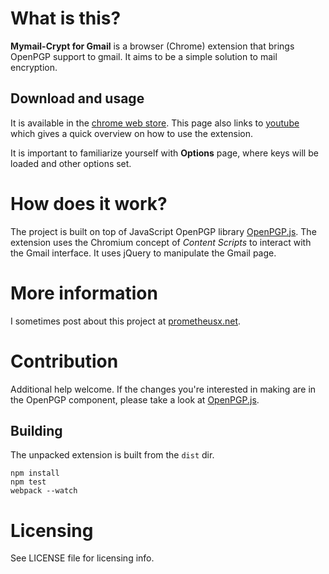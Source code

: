 # What is this?
**Mymail-Crypt for Gmail** is a browser (Chrome) extension that brings OpenPGP support to gmail. It aims to be a simple solution to mail encryption.

## Download and usage

It is available in the [chrome web store](https://chrome.google.com/webstore/detail/mymail-crypt-for-gmail/jcaobjhdnlpmopmjhijplpjhlplfkhba). This page also links to [youtube](https://www.youtube.com/watch?feature=player_embedded&v=aAXIqnjbc-M) which gives a quick overview on how to use the extension.

It is important to familiarize yourself with **Options** page, where keys will be loaded and other options set.

# How does it work?

The project is built on top of JavaScript OpenPGP library [OpenPGP.js](https://github.com/openpgpjs/openpgpjs). The extension uses the Chromium concept of *Content Scripts* to interact with the Gmail interface. It uses jQuery to manipulate the Gmail page.

# More information
I sometimes post about this project at [prometheusx.net](http://prometheusx.net).

# Contribution

Additional help welcome. If the changes you're interested in making are in the OpenPGP component, please take a look at [OpenPGP.js](https://github.com/openpgpjs/openpgpjs).

## Building

The unpacked extension is built from the `dist` dir.

```
npm install
npm test
webpack --watch
```

# Licensing
See LICENSE file for licensing info.
